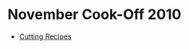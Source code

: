 # November Cook-Off 2010

* [Cutting Recipes][]

[Cutting Recipes]: https://www.codechef.com/COOK04/problems/RECIPE
